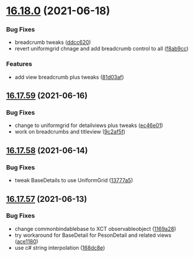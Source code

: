 # [16.18.0](https://github.com/phandcock/GrampsView/compare/v16.17.59...v16.18.0) (2021-06-18)


### Bug Fixes

* breadcrumb tweaks ([ddcc620](https://github.com/phandcock/GrampsView/commit/ddcc62073ac04e47f4b70bfb0266372b63401e3c))
* revert uniformgrid chnage and add breadcrumb control to all ([f8ab9cc](https://github.com/phandcock/GrampsView/commit/f8ab9cce9e2721b3a6ea37fac1f05b5c7c479087))


### Features

* add view breadcrumb plus tweaks ([81d03af](https://github.com/phandcock/GrampsView/commit/81d03af9fd2cd50e917ecc1473ae0d44abda8b9b))



## [16.17.59](https://github.com/phandcock/GrampsView/compare/v16.17.58...v16.17.59) (2021-06-16)


### Bug Fixes

* change to uniformgrid for detailviews plus tweaks ([ec46e01](https://github.com/phandcock/GrampsView/commit/ec46e01fd64ec05529bae24521d1011f9cb934ff))
* work on breadcrumbs and titleview ([9c2af5f](https://github.com/phandcock/GrampsView/commit/9c2af5f23c49ecb5ce77138f6f6e97fb9d5f4094))



## [16.17.58](https://github.com/phandcock/GrampsView/compare/v16.17.57...v16.17.58) (2021-06-14)


### Bug Fixes

* tweak BaseDetails to use UniformGrid ([13777a5](https://github.com/phandcock/GrampsView/commit/13777a5e730a97c2f3fbc7e13170198db2be7a23))



## [16.17.57](https://github.com/phandcock/GrampsView/compare/v16.17.56...v16.17.57) (2021-06-13)


### Bug Fixes

* change commonbindablebase to XCT observableobject ([1169a28](https://github.com/phandcock/GrampsView/commit/1169a28aa83bb7b5d5f646f8dfb7e2b1d7c3dfb4))
* try workaround for BaseDetail for PesonDetail and related views ([ace1180](https://github.com/phandcock/GrampsView/commit/ace1180ef85ec49efb6d7c577f13e5426d712abd))
* use c# string interpolation ([168dc8e](https://github.com/phandcock/GrampsView/commit/168dc8e9205bbcd9efe74c7bbcaf424838cf6f67))



